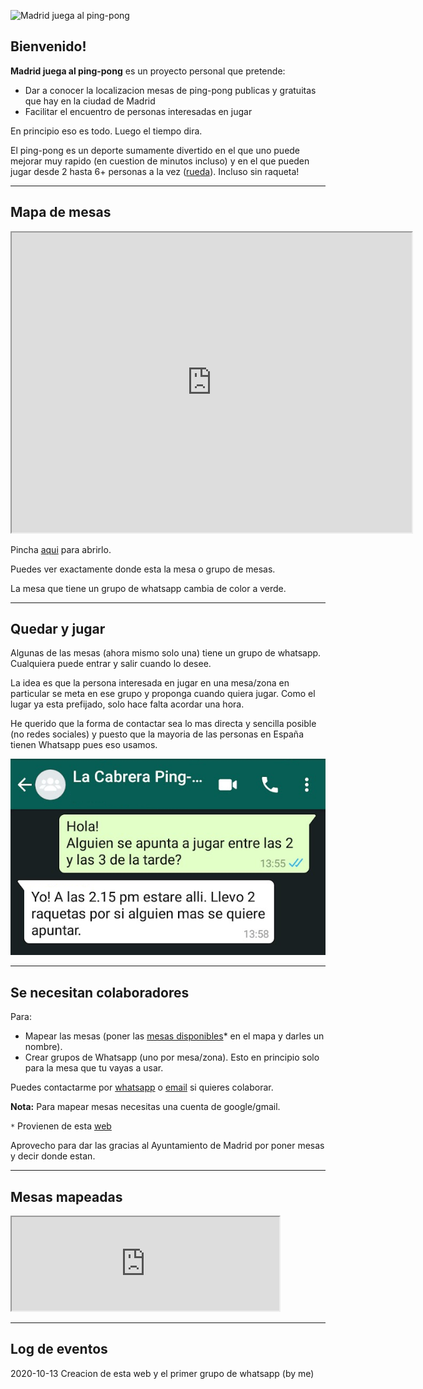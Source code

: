 ![Madrid juega al ping-pong](https://imagenes.20minutos.es/files/image_656_370/uploads/imagenes/2020/02/17/el-regidor-de-participacion-ciudadana-y-gobierno-interior-alberto-jarabo-y-el-de-deportes-francisco-ducros-jugando-al-ping-pong.jpeg)

## Bienvenido!

**Madrid juega al ping-pong** es un proyecto personal que pretende:
- Dar a conocer la localizacion mesas de ping-pong publicas y gratuitas que hay en la ciudad de Madrid
- Facilitar el encuentro de personas interesadas en jugar

En principio eso es todo. Luego el tiempo dira.

El ping-pong es un deporte sumamente divertido en el que uno puede mejorar muy rapido (en cuestion de minutos incluso) y en el que pueden jugar desde 2 hasta 6+ personas a la vez ([rueda](https://www.youtube.com/watch?v=2w0lYanJtzA)). Incluso sin raqueta!

----------------------------------------------------------------------

## Mapa de mesas

<iframe src="https://www.google.com/maps/d/embed?mid=1Fmxpo1Q1BcEdykBuxHHcZEdoVkncN8Zv" width="640" height="480"></iframe>

Pincha [aqui](https://www.google.com/maps/d/edit?mid=1Fmxpo1Q1BcEdykBuxHHcZEdoVkncN8Zv&usp=sharing) para abrirlo.

Puedes ver exactamente donde esta la mesa o grupo de mesas.

La mesa que tiene un grupo de whatsapp cambia de color a verde.

----------------------------------------------------------------------

## Quedar y jugar

Algunas de las mesas (ahora mismo solo una) tiene un grupo de whatsapp. Cualquiera puede entrar y salir cuando lo desee.

La idea es que la persona interesada en jugar en una mesa/zona en particular se meta en ese grupo y proponga cuando quiera jugar. Como el lugar ya esta prefijado, solo hace falta acordar una hora.

He querido que la forma de contactar sea lo mas directa y sencilla posible (no redes sociales) y puesto que la mayoria de las personas en España tienen Whatsapp pues eso usamos.

![quedar es simple!](whatsapp-ping-pong-meeting.png)


----------------------------------------------------------------------

## Se necesitan colaboradores

Para:
- Mapear las mesas (poner las [mesas disponibles](https://docs.google.com/spreadsheets/d/e/2PACX-1vT56qFroA4dhKBhXHxo7w2GhUJ-4m2y1KrsB3aR5YwaqPmDNMHQis32A0b7CdG6CwAkO4m2DOB7DdIw/pubhtml?gid=755616272&single=true)* en el mapa y darles un nombre). 
- Crear grupos de Whatsapp (uno por mesa/zona). Esto en principio solo para la mesa que tu vayas a usar.


Puedes contactarme por [whatsapp](https://wa.link/j7bt8j) o [email](http://tinyurl.com/yxhn7shc) si quieres colaborar.

**Nota:** Para mapear mesas necesitas una cuenta de google/gmail.

`*` Provienen de esta [web](https://datos.madrid.es/portal/site/egob/menuitem.c05c1f754a33a9fbe4b2e4b284f1a5a0/?vgnextoid=f978e9d0db722710VgnVCM2000001f4a900aRCRD&vgnextchannel=374512b9ace9f310VgnVCM100000171f5a0aRCRD&vgnextfmt=default)

Aprovecho para dar las gracias al Ayuntamiento de Madrid por poner mesas y decir donde estan.

----------------------------------------------------------------------

## Mesas mapeadas

<iframe width="85%" height="40%"  src="https://docs.google.com/spreadsheets/d/e/2PACX-1vT56qFroA4dhKBhXHxo7w2GhUJ-4m2y1KrsB3aR5YwaqPmDNMHQis32A0b7CdG6CwAkO4m2DOB7DdIw/pubhtml?gid=755616272&amp;single=true&amp;widget=true&amp;headers=false"></iframe>

----------------------------------------------------------------------

## Log de eventos
2020-10-13 Creacion de esta web y el primer grupo de whatsapp (by me)

